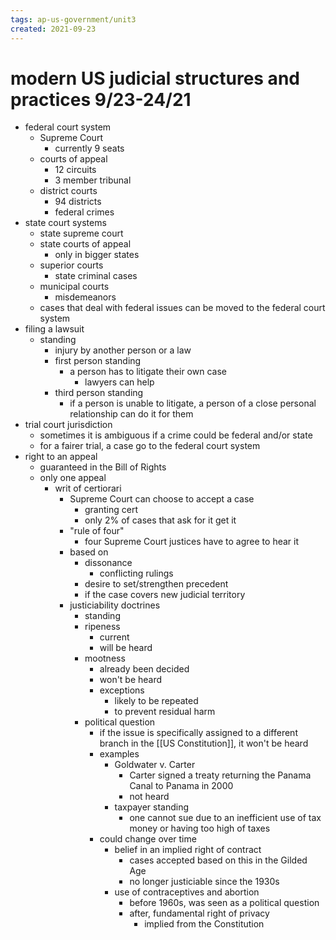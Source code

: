 ```yaml
---
tags: ap-us-government/unit3 
created: 2021-09-23
---
```


# modern US judicial structures and practices 9/23-24/21

- federal court system
	- Supreme Court
		- currently 9 seats
	- courts of appeal
		- 12 circuits
		- 3 member tribunal
	- district courts
		- 94 districts
		- federal crimes
- state court systems
	- state supreme court
	- state courts of appeal
		- only in bigger states
	- superior courts
		- state criminal cases
	- municipal courts
		- misdemeanors
	- cases that deal with federal issues can be moved to the federal court system
- filing a lawsuit
	- standing
		- injury by another person or a law
		- first person standing
			- a person has to litigate their own case
				- lawyers can help
		- third person standing
			- if a person is unable to litigate, a person of a close personal relationship can do it for them
- trial court jurisdiction
	- sometimes it is ambiguous if a crime could be federal and/or state
	- for a fairer trial, a case go to the federal court system
- right to an appeal
	- guaranteed in the Bill of Rights
	- only one appeal
		- writ of certiorari
			- Supreme Court can choose to accept a case
				- granting cert
				- only 2% of cases that ask for it get it
			- "rule of four"
				- four Supreme Court justices have to agree to hear it
			- based on
				- dissonance
					- conflicting rulings
				- desire to set/strengthen precedent
				- if the case covers new judicial territory
			- justiciability doctrines
				- standing
				- ripeness
					- current
					- will be heard
				- mootness
					- already been decided
					- won't be heard
					- exceptions
						- likely to be repeated
						- to prevent residual harm
				- political question
					- if the issue is specifically assigned to a different branch in the [[US Constitution]], it won't be heard
					- examples
						- Goldwater v. Carter
							- Carter signed a treaty returning the Panama Canal to Panama in 2000
							- not heard
						- taxpayer standing
							- one cannot sue due to an inefficient use of tax money or having too high of taxes
					- could change over time
						- belief in an implied right of contract
							- cases accepted based on this in the Gilded Age
							- no longer justiciable since the 1930s
						- use of contraceptives and abortion
							- before 1960s, was seen as a political question
							- after, fundamental right of privacy
								- implied from the Constitution 
